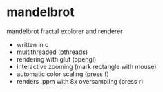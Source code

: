 # mandelbrot
mandelbrot fractal explorer and renderer

- written in c
- multithreaded (pthreads)
- rendering with glut (opengl)
- interactive zooming (mark rectangle with mouse)
- automatic color scaling (press f)
- renders .ppm with 8x oversampling (press r)
